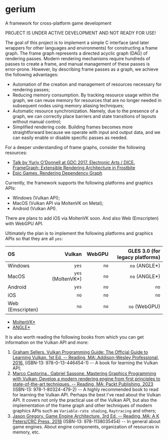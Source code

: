 # gerium

A framework for cross-platform game development

PROJECT IS UNDER ACTIVE DEVELOPMENT AND NOT READY FOR USE!

The goal of this project is to implement a simple C interface (and later wrappers for other languages and environments) for constructing a frame graph. The frame graph represents a directed acyclic graph (DAG) of rendering passes. Modern rendering mechanisms require hundreds of passes to create a frame, and manual management of these passes is error-prone. However, by describing frame passes as a graph, we achieve the following advantages:

- Automation of the creation and management of resources necessary for rendering passes;
- Reducing memory consumption. By tracking resource usage within the graph, we can reuse memory for resources that are no longer needed in subsequent nodes using memory aliasing techniques;
- Automatic resource synchronization. Namely, due to the presence of a graph, we can correctly place barriers and state transitions of layouts without manual control;
- Simplified rendering code. Building frames becomes more straightforward because we operate with input and output data, and we can easily enable or disable specific passes as needed.

For a deeper understanding of frame graphs, consider the following resources:

- [Talk by Yuriy O’Donnell at GDC 2017. Electronic Arts / DICE. FrameGraph: Extensible Rendering Architecture in Frostbite](https://www.slideshare.net/slideshow/framegraph-extensible-rendering-architecture-in-frostbite/72795495)
- [Epic Games. Rendering Dependency Graph](https://docs.unrealengine.com/4.27/en-US/ProgrammingAndScripting/Rendering/RenderDependencyGraph/)

Currently, the framework supports the following platforms and graphics APIs:

- Windows (Vulkan API);
- MacOS (Vulkan API via MoltenVK on Metal);
- Android (Vulkan API).

There are plans to add iOS via MoltenVK soon. And also Web (Emscripten) with WebGPU API.

Ultimately the plan is to implement the following platforms and graphics APIs so that they are all `yes`:

| OS               |            Vulkan | WebGPU | GLES 3.0 (for legacy platforms) |
|:---------------- | -----------------:| ------:| -------------------------------:|
| Windows          |             `yes` |   `no` |                   `no` (ANGLE*) |
| MacOS            | `yes` (MoltenVK*) |   `no` |                   `no` (ANGLE*) |
| Android          |             `yes` |   `no` |                            `no` |
| iOS              |              `no` |   `no` |                            `no` |
| Web (Emscripten) |              `no` |   `no` |                   `no` (WebGPU) |

- [MoltenVK*](https://github.com/KhronosGroup/MoltenVK)
- [ANGLE*](https://github.com/google/angle)

It is also worth reading the following books from which you can get information on the Vulkan API and more:

1. [Graham Sellers. Vulkan Programming Guide: The Official Guide to Learning Vulkan. 1st Ed. -- Reading, MA:.Addison-Wesley Professional, 2016.](https://www.amazon.co.uk/Vulkan-Programming-Guide-Official-Learning/dp/0134464540) (ISBN-13: 978-0-13-446454-1) -- A book for learning the Vulkan API;
2. [Marco Castorina., Gabriel Sassone. Mastering Graphics Programming with Vulkan: Develop a modern rendering engine from first principles to state-of-the-art techniques. -- Reading, MA: Packt Publishing, 2023](https://www.amazon.co.uk/Mastering-Graphics-Programming-Vulkan-state/dp/1803244798) (ISBN-13: 978-1-80324-479-2) -- A highly recommended book to read for learning the Vulkan API. Perhaps the best I've read about the Vulkan API. It covers not only the practical use of the Vulkan API, but also the implementation of the frame graph and other techniques of modern graphics APIs such as `Variable-rate shading`, `Raytracing` and others;
3. [Jason Gregory. Game Engine Architecture. 3rd Ed. -- Reading, MA: A K Peters/CRC Press, 2018](https://www.amazon.co.uk/Engine-Architecture-Third-Jason-Gregory/dp/1138035459) (ISBN-13: 978-1138035454) -- In general about game engines. About engine components, organization of resources in memory, etc.
